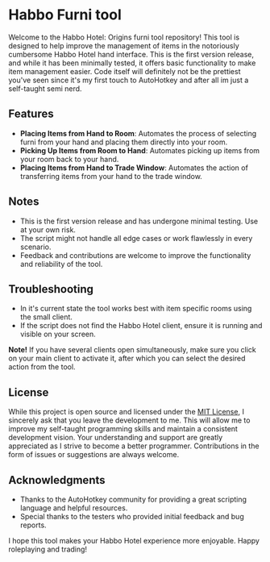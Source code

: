 # Habbo Furni tool
Welcome to the Habbo Hotel: Origins furni tool repository!
This tool is designed to help improve the management of items in the notoriously cumbersome Habbo Hotel hand interface.
This is the first version release, and while it has been minimally tested, it offers basic functionality to make item management easier. Code itself will definitely not be the prettiest you've seen since it's my first touch to AutoHotkey and after all im just a self-taught semi nerd.

## Features
* **Placing Items from Hand to Room**: Automates the process of selecting furni from your hand and placing them directly into your room.
* **Picking Up Items from Room to Hand**: Automates picking up items from your room back to your hand.
* **Placing Items from Hand to Trade Window**: Automates the action of transferring items from your hand to the trade window.

## Notes
* This is the first version release and has undergone minimal testing. Use at your own risk.
* The script might not handle all edge cases or work flawlessly in every scenario.
* Feedback and contributions are welcome to improve the functionality and reliability of the tool.

## Troubleshooting
* In it's current state the tool works best with item specific rooms using the small client.
* If the script does not find the Habbo Hotel client, ensure it is running and visible on your screen.

 **Note!** If you have several clients open simultaneously, make sure you click on your main client to activate it, after which you can select the desired action from the tool.

## License
While this project is open source and licensed under the [MIT License](https://github.com/jjoonafkin1/habbofurnitool/blob/main/LICENSE), I sincerely ask that you leave the development to me. This will allow me to improve my self-taught programming skills and maintain a consistent development vision. Your understanding and support are greatly appreciated as I strive to become a better programmer. Contributions in the form of issues or suggestions are always welcome.

## Acknowledgments
* Thanks to the AutoHotkey community for providing a great scripting language and helpful resources.
* Special thanks to the testers who provided initial feedback and bug reports.


I hope this tool makes your Habbo Hotel experience more enjoyable. Happy roleplaying and trading!

